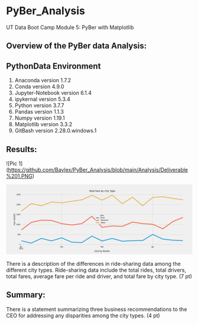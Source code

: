 # PyBer_Analysis
UT Data Boot Camp Module 5: PyBer with Matplotlib

## Overview of the PyBer data Analysis:

## PythonData Environment
1. Anaconda version 1.7.2
2. Conda version 4.9.0
3. Jupyter-Notebook version 6.1.4
4. ipykernal version 5.3.4
5. Python version 3.7.7
6. Pandas version 1.1.3
7. Numpy version 1.19.1
8. Matplotlib version 3.3.2
9. GitBash version 2.28.0.windows.1

## Results:


![Pic 1] (https://github.com/Baylex/PyBer_Analysis/blob/main/Analysis/Deliverable%201.PNG)


![Pic 2](https://github.com/Baylex/PyBer_Analysis/blob/main/Analysis/PyBer_fare_summary.png)

There is a description of the differences in ride-sharing data among the different city types. Ride-sharing data include the total rides, total drivers, total fares, average fare per ride and driver, and total fare by city type. (7 pt)


## Summary:

There is a statement summarizing three business recommendations to the CEO for addressing any disparities among the city types. (4 pt)
